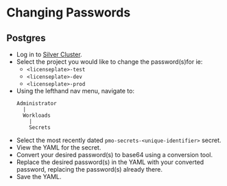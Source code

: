 # Changing Passwords

## Postgres
* Log in to [Silver Cluster](https://console.apps.silver.devops.gov.bc.ca/k8s/cluster/projects).
* Select the project you would like to change the password(s)for ie:
  * `<licenseplate>-test`
  * `<licenseplate>-dev`
  * `<licenseplate>-prod`
* Using the lefthand nav menu, navigate to:
    ```
    Administrator
      |
      Workloads
        |
        Secrets
    ```
* Select the most recently dated `pmo-secrets-<unique-identifier>` secret.
* View the YAML for the secret.
* Convert your desired password(s) to base64 using a conversion tool.
* Replace the desired password(s) in the YAML with your converted password, replacing the password(s) already there.
* Save the YAML.

